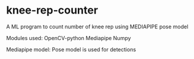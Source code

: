 # knee-rep-counter
 A ML program to count number of knee rep using 
 MEDIAPIPE pose model

Modules used:
OpenCV-python 
Mediapipe
Numpy

Mediapipe model:
Pose model is used for detections

